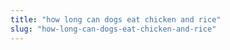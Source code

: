 ```yaml
---
title: "how long can dogs eat chicken and rice"
slug: "how-long-can-dogs-eat-chicken-and-rice"
---
```


